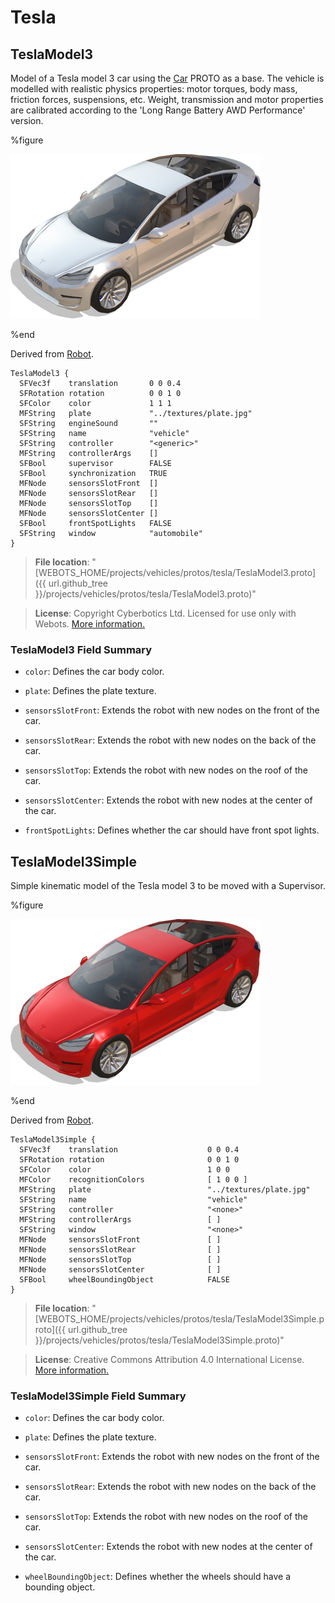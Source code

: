 # Tesla

## TeslaModel3

Model of a Tesla model 3 car using the [Car](car.md) PROTO as a base.
The vehicle is modelled with realistic physics properties: motor torques, body mass, friction forces, suspensions, etc.
Weight, transmission and motor properties are calibrated according to the 'Long Range Battery AWD Performance' version.

%figure

![TeslaModel3](images/tesla/TeslaModel3.thumbnail.png)

%end

Derived from [Robot](../reference/robot.md).

```
TeslaModel3 {
  SFVec3f    translation       0 0 0.4
  SFRotation rotation          0 0 1 0
  SFColor    color             1 1 1
  MFString   plate             "../textures/plate.jpg"
  SFString   engineSound       ""
  SFString   name              "vehicle"
  SFString   controller        "<generic>"
  MFString   controllerArgs    []
  SFBool     supervisor        FALSE
  SFBool     synchronization   TRUE
  MFNode     sensorsSlotFront  []
  MFNode     sensorsSlotRear   []
  MFNode     sensorsSlotTop    []
  MFNode     sensorsSlotCenter []
  SFBool     frontSpotLights   FALSE
  SFString   window            "automobile"
}
```

> **File location**: "[WEBOTS\_HOME/projects/vehicles/protos/tesla/TeslaModel3.proto]({{ url.github_tree }}/projects/vehicles/protos/tesla/TeslaModel3.proto)"

> **License**: Copyright Cyberbotics Ltd. Licensed for use only with Webots.
[More information.](https://cyberbotics.com/webots_assets_license)

### TeslaModel3 Field Summary

- `color`: Defines the car body color.

- `plate`: Defines the plate texture.

- `sensorsSlotFront`: Extends the robot with new nodes on the front of the car.

- `sensorsSlotRear`: Extends the robot with new nodes on the back of the car.

- `sensorsSlotTop`: Extends the robot with new nodes on the roof of the car.

- `sensorsSlotCenter`: Extends the robot with new nodes at the center of the car.

- `frontSpotLights`: Defines whether the car should have front spot lights.

## TeslaModel3Simple

Simple kinematic model of the Tesla model 3 to be moved with a Supervisor.

%figure

![TeslaModel3Simple](images/tesla/TeslaModel3Simple.thumbnail.png)

%end

Derived from [Robot](../reference/robot.md).

```
TeslaModel3Simple {
  SFVec3f    translation                    0 0 0.4
  SFRotation rotation                       0 0 1 0
  SFColor    color                          1 0 0
  MFColor    recognitionColors              [ 1 0 0 ]
  MFString   plate                          "../textures/plate.jpg"
  SFString   name                           "vehicle"
  SFString   controller                     "<none>"
  MFString   controllerArgs                 [ ]
  SFString   window                         "<none>"
  MFNode     sensorsSlotFront               [ ]
  MFNode     sensorsSlotRear                [ ]
  MFNode     sensorsSlotTop                 [ ]
  MFNode     sensorsSlotCenter              [ ]
  SFBool     wheelBoundingObject            FALSE
}
```

> **File location**: "[WEBOTS\_HOME/projects/vehicles/protos/tesla/TeslaModel3Simple.proto]({{ url.github_tree }}/projects/vehicles/protos/tesla/TeslaModel3Simple.proto)"

> **License**: Creative Commons Attribution 4.0 International License.
[More information.](https://creativecommons.org/licenses/by/4.0/legalcode)

### TeslaModel3Simple Field Summary

- `color`: Defines the car body color.

- `plate`: Defines the plate texture.

- `sensorsSlotFront`: Extends the robot with new nodes on the front of the car.

- `sensorsSlotRear`: Extends the robot with new nodes on the back of the car.

- `sensorsSlotTop`: Extends the robot with new nodes on the roof of the car.

- `sensorsSlotCenter`: Extends the robot with new nodes at the center of the car.

- `wheelBoundingObject`: Defines whether the wheels should have a bounding object.

